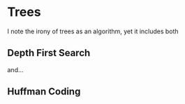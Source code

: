 # Trees

I note the irony of trees as an algorithm, yet it includes both

## Depth First Search

and...

## Huffman Coding